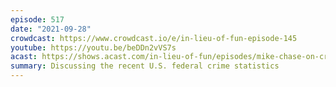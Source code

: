 ```yaml
---
episode: 517
date: "2021-09-28"
crowdcast: https://www.crowdcast.io/e/in-lieu-of-fun-episode-145
youtube: https://youtu.be/beDDn2vVS7s
acast: https://shows.acast.com/in-lieu-of-fun/episodes/mike-chase-on-crime-statistics-of-the-day
summary: Discussing the recent U.S. federal crime statistics
---
```


